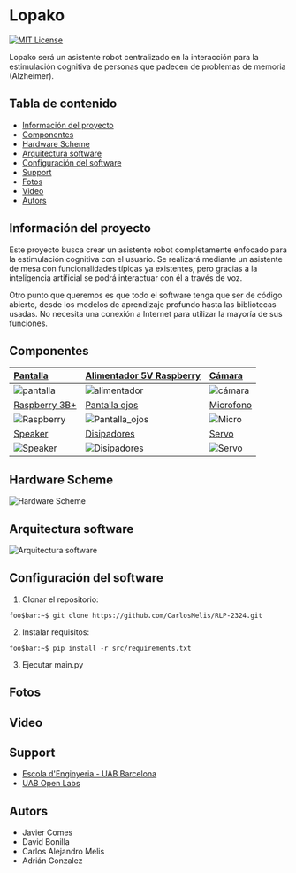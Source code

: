 
# Lopako
[![MIT License](https://img.shields.io/badge/License-MIT-green.svg)](https://choosealicense.com/licenses/mit/)

Lopako será un asistente robot centralizado en la interacción para la estimulación cognitiva de personas que padecen de problemas de memoria (Alzheimer).

## Tabla de contenido

- [Información del proyecto](#información-del-proyecto)
- [Componentes](#componentes)
- [Hardware Scheme](#hardware-scheme)
- [Arquitectura software](#arquitectura-software)
- [Configuración del software](#configuración-del-software)
- [Support](#support)
- [Fotos](#fotos)
- [Video](#video)
- [Autors](#autors)

## Información del proyecto

Este proyecto busca crear un asistente robot completamente enfocado para la estimulación cognitiva con el usuario. Se realizará mediante un asistente de mesa con funcionalidades típicas ya existentes, pero gracias a la inteligencia artificial se podrá interactuar con él a través de voz.

Otro punto que queremos es que todo el software tenga que ser de código abierto, desde los modelos de aprendizaje profundo hasta las bibliotecas usadas. No necesita una conexión a Internet para utilizar la mayoría de sus funciones.

## Componentes

| [Pantalla](https://eu.robotshop.com/es/products/waveshare-7inch-qled-integrated-display-1024x600-w-dev-accessories?gad_source=1&gclid=CjwKCAjwkuqvBhAQEiwA65XxQPiNJrfmx6yoc__vxjiG-uWRSPLR4n9xQ5F9_rPI3Hyf-9Yth4KZohoC894QAvD_BwE) | [Alimentador 5V Raspberry](https://tienda.bricogeek.com/accesorios-raspberry-pi/813-alimentador-raspberry-pi-3-5v25a.html)     | [Cámara](https://tienda.bricogeek.com/accesorios-raspberry-pi/822-camara-raspberry-pi-v2-8-megapixels.html)                |
| :-------- | :------- | :------------------------- |
| ![pantalla](https://github.com/CarlosMelis/RLP-2324/assets/127751829/ae449b49-ea59-421d-aa6f-006a381ec182) | ![alimentador](https://github.com/CarlosMelis/RLP-2324/assets/127751829/17632609-ea4e-482d-9030-361675bf979f) | ![cámara](https://github.com/CarlosMelis/RLP-2324/assets/127751829/97d5126a-5617-47eb-a4c7-24c7c0dd4a8b)
| [Raspberry 3B+](https://tienda.bricogeek.com/placas-raspberry-pi/1089-raspberry-pi-3-b-plus.html) | [Pantalla ojos](https://www.amazon.es/AZDelivery-Pantalla-Display-pulgadas-Raspberry/dp/B01L9GC470/ref=sr_1_1?adgrpid=1306220248924282&dib=eyJ2IjoiMSJ9.v19U4AeB3MGCVIraHo-zd81DMAe-f4VgDWpHStVOH89BgQrDf4bhme6maPJvIGCNeCG1GaoJRbVYpyr5GfUfSvEJAf_WR2JKSemZ3i_LQRv3x_pJA4p7EH0kjK0-qPyaWn1fxuU7NJLpdnkicWjlXdU6E5xJAyfjzq5u4bpGPINAhWuAoIk13kKyKhZzJOCSlWas7FcO-nPqc3Yfy17P50oCyBC0CAouNGKvRFtMYN9dc_ekiMh-b-4QLwzoBLwQyNDfwQ-brxwQ1Ejm-kNgs3dICtYXZUUrRIv-40JDt-Q.Ahentau47hHdQZ_CYS5MuWGOoLolvxRVTBVbiLivxtk&dib_tag=se&hvadid=81638854262704&hvbmt=bp&hvdev=c&hvlocphy=3173&hvnetw=o&hvqmt=p&hvtargid=kwd-81639002330313%3Aloc-170&hydadcr=19344_1839968&keywords=pantalla+oled+raspberry&qid=1709760552&sr=8-1-spons&sp_csd=d2lkZ2V0TmFtZT1zcF9hdGY&psc=1&smid=A1X7QLRQH87QA3)     | [Microfono](https://tienda.bricogeek.com/sensores-sonido/383-microfono-electret-preamplificado.html?search_query=microfono&results=20)                       |
| ![Raspberry](https://github.com/CarlosMelis/RLP-2324/assets/127751829/2c597496-b605-467a-9c1f-c71f5c0bff2e)| ![Pantalla_ojos](https://github.com/CarlosMelis/RLP-2324/assets/127751829/3d305659-71da-419a-b451-7ba04957436e)| ![Micro](https://github.com/CarlosMelis/RLP-2324/assets/127751829/dd1d7352-52bd-4b6f-b93e-00025f24b377)
| [Speaker](https://www.amazon.es/CQRobot-Speaker-Interface-Electronic-Projects/dp/B0822XCPT8/ref=sr_1_2?adgrpid=1297424156924450&dib=eyJ2IjoiMSJ9.H5SdoB4-Kfs01ojZN_EBc6_q5KgoCNZxDUmnvyWmz5WNqUFTan55N-u82dQoEIwZwePJHh0Op2y5WMayv3r6vcb7DcpbxvwslDQeJmt6lQbhpASBRq_aX-0atLmXwCZSLhBeRD_KLM7dHjJv5IqZvKOEef_6fe134uHwWg1tbx-nFeCrURGbtU3HIJfhIgyAYDPSf6R7AUM_4VQqSFo_sfo_ZaTDFRV7CWy6KiPpQ885fq5L9S8nowy_MvM3bKyi2zxmszNYxk5PH3GWfL4p-66dVq_x4hxmDM5ZtPZnp1c.Fea56L0PvfKRoTzEbHB9dzmD2dKF7J8yJBbZURD6I_k&dib_tag=se&hvadid=81089098768483&hvbmt=bp&hvdev=c&hvlocphy=3173&hvnetw=o&hvqmt=p&hvtargid=kwd-81089247644590%3Aloc-170&hydadcr=13813_1871987&keywords=speaker%2Braspberry%2Bpi&qid=1709759252&sr=8-2&th=1) | [Disipadores](https://tienda.bricogeek.com/accesorios-raspberry-pi/1087-pack-disipadores-para-raspberry-pi-3b.html) | [Servo](https://tienda.bricogeek.com/servomotores/1319-micro-servo-feetech-07kg-fs0403-fb-con-feedback.html)
| ![Speaker](https://github.com/CarlosMelis/RLP-2324/assets/127751829/ca82f3d9-319c-4d87-828c-559b8af7a980) | ![Disipadores](https://github.com/CarlosMelis/RLP-2324/assets/127751829/916dd0d5-8f6a-4553-b947-21cc34385ad7) | ![Servo](https://github.com/CarlosMelis/RLP-2324/assets/127751829/5d6f7b40-8681-4eea-a047-45419fd561d3)

## Hardware Scheme

![Hardware Scheme](https://github.com/CarlosMelis/RLP-2324/assets/127751829/b9f6236d-21c6-4dde-bfb3-96e3a156b473)

## Arquitectura software

![Arquitectura software](https://github.com/CarlosMelis/RLP-2324/assets/127751829/318bdf87-2a17-4267-99f4-93ab75b851d6)

## Configuración del software

1. Clonar el repositorio:
```console
foo$bar:~$ git clone https://github.com/CarlosMelis/RLP-2324.git
```

2. Instalar requisitos:
```
foo$bar:~$ pip install -r src/requirements.txt
```

3. Ejecutar main.py

## Fotos

## Video

## Support

- [Escola d'Enginyeria - UAB Barcelona](https://www.uab.cat/enginyeria/)
- [UAB Open Labs](https://www.uab.cat/open-labs/)

## Autors

- Javier Comes
- David Bonilla
- Carlos Alejandro Melis
- Adrián Gonzalez
